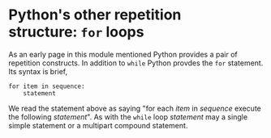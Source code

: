# Python's other repetition structure: `for` loops

As an early page in this module mentioned Python provides a pair of
repetition constructs. In addition to `while` Python provdes
the `for` statement. Its syntax is brief,

    for item in sequence:
        statement

We read the statement above as saying "for
each *item* in *sequence* execute the following *statement*". As with
the `while` loop *statement* may a single simple statement or a
multipart compound statement.
